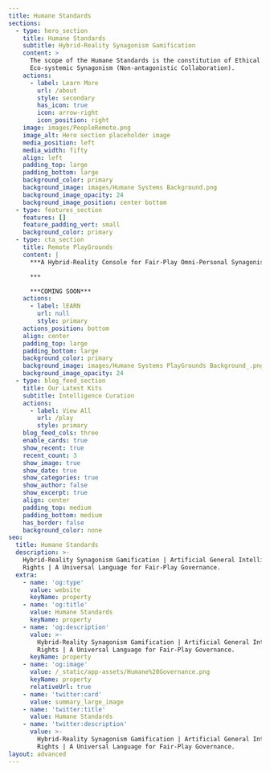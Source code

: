 ```yaml
---
title: Humane Standards
sections:
  - type: hero_section
    title: Humane Standards
    subtitle: Hybrid-Reality Synagonism Gamification
    content: >
      The scope of the Humane Standards is the constitution of Ethical
      Eco-systemic Synagonism (Non-antagonistic Collaboration).
    actions:
      - label: Learn More
        url: /about
        style: secondary
        has_icon: true
        icon: arrow-right
        icon_position: right
    image: images/PeopleRemote.png
    image_alt: Hero section placeholder image
    media_position: left
    media_width: fifty
    align: left
    padding_top: large
    padding_bottom: large
    background_color: primary
    background_image: images/Humane Systems Background.png
    background_image_opacity: 24
    background_image_position: center bottom
  - type: features_section
    features: []
    feature_padding_vert: small
    background_color: primary
  - type: cta_section
    title: Remote PlayGrounds
    content: |
      ***A Hybrid-Reality Console for Fair-Play Omni-Personal Synagonism.***

      ***

      ***COMING SOON***
    actions:
      - label: lEARN
        url: null
        style: primary
    actions_position: bottom
    align: center
    padding_top: large
    padding_bottom: large
    background_color: primary
    background_image: images/Humane Systems PlayGrounds Background_.png
    background_image_opacity: 24
  - type: blog_feed_section
    title: Our Latest Kits
    subtitle: Intelligence Curation
    actions:
      - label: View All
        url: /play
        style: primary
    blog_feed_cols: three
    enable_cards: true
    show_recent: true
    recent_count: 3
    show_image: true
    show_date: true
    show_categories: true
    show_author: false
    show_excerpt: true
    align: center
    padding_top: medium
    padding_bottom: medium
    has_border: false
    background_color: none
seo:
  title: Humane Standards
  description: >-
    Hybrid-Reality Synagonism Gamification | Artificial General Intelligence
    Rights | A Universal Language for Fair-Play Governance.
  extra:
    - name: 'og:type'
      value: website
      keyName: property
    - name: 'og:title'
      value: Humane Standards
      keyName: property
    - name: 'og:description'
      value: >-
        Hybrid-Reality Synagonism Gamification | Artificial General Intelligence
        Rights | A Universal Language for Fair-Play Governance.
      keyName: property
    - name: 'og:image'
      value: /_static/app-assets/Humane%20Governance.png
      keyName: property
      relativeUrl: true
    - name: 'twitter:card'
      value: summary_large_image
    - name: 'twitter:title'
      value: Humane Standards
    - name: 'twitter:description'
      value: >-
        Hybrid-Reality Synagonism Gamification | Artificial General Intelligence
        Rights | A Universal Language for Fair-Play Governance.
layout: advanced
---
```

